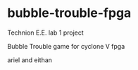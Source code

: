 # bubble-trouble-fpga
Technion E.E. lab 1 project

Bubble Trouble game for cyclone V fpga

ariel and eithan

